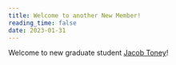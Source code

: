 ```yaml
---
title: Welcome to another New Member!
reading_time: false
date: 2023-01-31
---
```


Welcome to new graduate student [Jacob Toney](/author/jacob-w-toney)!
<!--more-->

